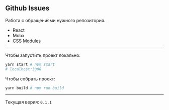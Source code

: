 ## Github Issues
Работа с обращениями нужного репозитория.
- React
- Mobx
- CSS Modules
---
Чтобы запустить проект локально:
```bash
yarn start # npm start
# localhost:3000
```

Чтобы собрать проект:
```bash
yarn build # npm run build
```
---
Текущая верия: `0.1.1`
